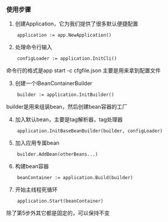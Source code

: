 ### 使用步骤
1. 创建Application，它为我们提供了很多默认便捷配置
```$
    application := app.NewApplication()
```

2. 处理命令行输入
```$go
    configLoader := application.InitCli()
```
命令行的格式是app start -c cfgfile.json
主要是用来拿到配置文件

3. 创建一个IBeanContainerBuilder
```$go
    builder := application.InitBuilder()
```
builder是用来组装bean，然后创建bean容器的工厂

4. 加入默认bean，主要是tag解析器，tag处理器
```$go
    application.InitBaseBeanBuilder(builder, configLoader)
```

5. 加入应用专属bean
```$go
    builder.AddBean(otherBeans...)
```

6. 构建bean容器
```$go
    beanContainer := application.Build(builder)
```

7. 开始主线程死循环
```$go
    application.Start(beanContainer)
```

除了第5步外其它都是固定的，可以保持不变